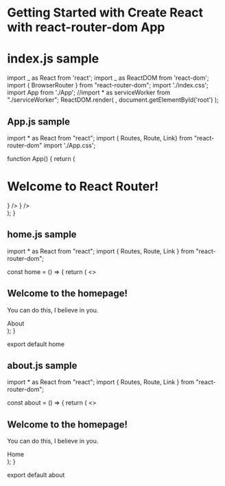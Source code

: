 # Getting Started with Create React with react-router-dom App

# index.js sample

import _ as React from 'react';
import _ as ReactDOM from 'react-dom';
import { BrowserRouter } from "react-router-dom";
import './index.css';
import App from './App';
//import \* as serviceWorker from "./serviceWorker";
ReactDOM.render(
<BrowserRouter>
<App />
</BrowserRouter>,
document.getElementById('root')
);

## App.js sample

import \* as React from "react";
import { Routes, Route, Link} from "react-router-dom"
import './App.css';

function App() {
return (

<div className="App">
<h1>Welcome to React Router!</h1>
<Routes>
<Route path="/" element={<Home />} />
<Route path="about" element={<About />} />
</Routes>
</div>
);
}

## home.js sample

import \* as React from "react";
import { Routes, Route, Link } from "react-router-dom";

const home = () => {
return (
<>
<main>
<h2>Welcome to the homepage!</h2>
<p>You can do this, I believe in you.</p>
</main>
<nav>
<Link to="/about">About</Link>
</nav>
</>
);
}

export default home

## about.js sample

import \* as React from "react";
import { Routes, Route, Link } from "react-router-dom";

const about = () => {
return (
<>
<main>
<h2>Welcome to the homepage!</h2>
<p>You can do this, I believe in you.</p>
</main>
<nav>
<Link to="/">Home</Link>
</nav>
</>
);
}

export default about
